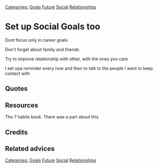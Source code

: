 [Categories:](../Categories/index.md) [Goals](../Categories/Goals.md) [Future](../Categories/Future.md) [Social](../Categories/Social.md) [Relationships](../Categories/Relationships.md)
# Set up Social Goals too

Dont focus only in career goals

Don't forget about family and friends

Try to improve relationship with other, with the ones you care

I set upa reminder every now and then to talk to the people I want to keep contact with


## Quotes


## Resources

The 7 habits book. There was a part about this

## Credits

## Related advices


[Categories:](../Categories/index.md) [Goals](../Categories/Goals.md) [Future](../Categories/Future.md) [Social](../Categories/Social.md) [Relationships](../Categories/Relationships.md)